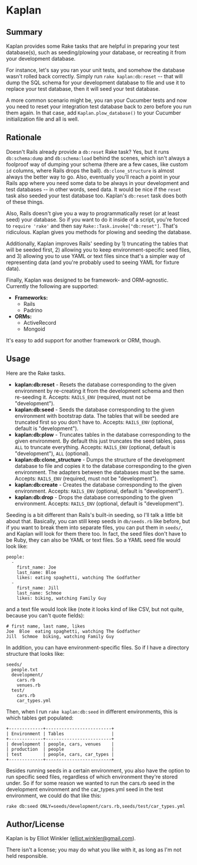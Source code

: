 # Kaplan

## Summary

Kaplan provides some Rake tasks that are helpful in preparing your test database(s), such as seeding/plowing your database, or recreating it from your development database.

For instance, let's say you ran your unit tests, and somehow the database wasn't rolled back correctly. Simply run `rake kaplan:db:reset` -- that will dump the SQL schema for your development database to file and use it to replace your test database, then it will seed your test database.

A more common scenario might be, you ran your Cucumber tests and now you need to reset your integration test database back to zero before you run them again. In that case, add `Kaplan.plow_database()` to your Cucumber initialization file and all is well.

## Rationale

Doesn't Rails already provide a `db:reset` Rake task? Yes, but it runs `db:schema:dump` and `db:schema:load` behind the scenes, which isn't always a foolproof way of dumping your schema (there are a few cases, like custom `id` columns, where Rails drops the ball). `db:clone_structure` is almost always the better way to go. Also, eventually you'll reach a point in your Rails app where you need some data to be always in your development and test databases -- in other words, seed data. It would be nice if the `reset` task also seeded your test database too. Kaplan's `db:reset` task does both of these things.

Also, Rails doesn't give you a way to programmatically reset (or at least seed) your database. So if you want to do it inside of a script, you're forced to `require 'rake'` and then say `Rake::Task.invoke["db:reset"]`. That's ridiculous. Kaplan gives you methods for plowing and seeding the database.

Additionally, Kaplan improves Rails' seeding by 1) truncating the tables that will be seeded first, 2) allowing you to keep environment-specific seed files, and 3) allowing you to use YAML or text files since that's a simpler way of representing data (and you're probably used to seeing YAML for fixture data).

Finally, Kaplan was designed to be framework- and ORM-agnostic. Currently the following are supported:

* **Frameworks:**
  * Rails
  * Padrino
* **ORMs:**
  * ActiveRecord
  * Mongoid
  
It's easy to add support for another framework or ORM, though.

## Usage

Here are the Rake tasks.

* **kaplan:db:reset** - Resets the database corresponding to the given environment by re-creating it from the development schema and then re-seeding it. Accepts: `RAILS_ENV` (required, must not be "development").
* **kaplan:db:seed** - Seeds the database corresponding to the given environment with bootstrap data. The tables that will be seeded are truncated first so you don't have to. Accepts: `RAILS_ENV` (optional, default is "development").
* **kaplan:db:plow** - Truncates tables in the database corresponding to the given environment. By default this just truncates the seed tables, pass `ALL` to truncate everything. Accepts: `RAILS_ENV` (optional, default is "development"), `ALL` (optional).
* **kaplan:db:clone_structure** - Dumps the structure of the development database to file and copies it to the database corresponding to the given environment. The adapters between the databases must be the same. Accepts: `RAILS_ENV` (required, must not be "development").
* **kaplan:db:create** - Creates the database corresponding to the given environment. Accepts: `RAILS_ENV` (optional, default is "development").
* **kaplan:db:drop** - Drops the database corresponding to the given environment. Accepts: `RAILS_ENV` (optional, default is "development").

Seeding is a bit different than Rails's built-in seeding, so I'll talk a little bit about that. Basically, you can still keep seeds in `db/seeds.rb` like before, but if you want to break them into separate files, you can put them in `seeds/`, and Kaplan will look for them there too. In fact, the seed files don't have to be Ruby, they can also be YAML or text files. So a YAML seed file would look like:

    people:
      -
        first_name: Joe
        last_name: Bloe
        likes: eating spaghetti, watching The Godfather
      -
        first_name: Jill
        last_name: Schmoe
        likes: biking, watching Family Guy

and a text file would look like (note it looks kind of like CSV, but not quite, because you can't quote fields):

    # first name, last name, likes
    Joe  Bloe  eating spaghetti, watching The Godfather
    Jill  Schmoe  biking, watching Family Guy

In addition, you can have environment-specific files. So if I have a directory structure that looks like:

    seeds/
      people.txt
      development/
        cars.rb
        venues.rb
      test/
        cars.rb
        car_types.yml

Then, when I run `rake kaplan:db:seed` in different environments, this is which tables get populated:

    +-------------+-------------------------+
    | Environment | Tables                  |
    +-------------+-------------------------+
    | development | people, cars, venues    |
    | production  | people                  |
    | test        | people, cars, car_types |
    +-------------+-------------------------+
    
Besides running seeds in a certain environment, you also have the option to run specific seed files, regardless of which environment they're stored under. So if for some reason we wanted to run the cars.rb seed in the development environment and the car_types.yml seed in the test environment, we could do that like this:

    rake db:seed ONLY=seeds/development/cars.rb,seeds/test/car_types.yml

## Author/License

Kaplan is by Elliot Winkler (<elliot.winkler@gmail.com>).

There isn't a license; you may do what you like with it, as long as I'm not held responsible.